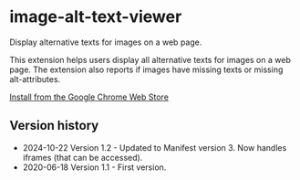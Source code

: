 # image-alt-text-viewer

Display alternative texts for images on a web page.

This extension helps users display all alternative texts for images on a web page. The extension also reports if images have missing texts or missing alt-attributes.

[Install from the Google Chrome Web Store](https://chromewebstore.google.com/detail/image-alt-text-viewer/nhmihbneenlkbjjpbimhegikadfleccd)

## Version history

- 2024-10-22 Version 1.2 - Updated to Manifest version 3. Now handles iframes (that can be accessed).
- 2020-06-18 Version 1.1 - First version.